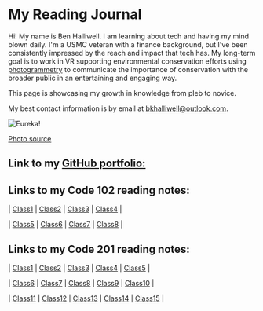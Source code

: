 # My Reading Journal

Hi! My name is Ben Halliwell. I am learning about tech and having my mind blown daily. I'm a USMC veteran with a finance background, but I've been consistently impressed by the reach and impact that tech has. My long-term goal is to work in VR supporting environmental conservation efforts using [photogrammetry](https://blog.unity.com/aec/the-power-of-photogrammetry-simulating-the-real-world-in-vr) to communicate the importance of conservation with the broader public in an entertaining and engaging way.

This page is showcasing my growth in knowledge from pleb to novice.

My best contact information is by email at bkhalliwell@outlook.com.

![Eureka!](https://user-images.githubusercontent.com/121691988/221251328-d20f795d-77ea-4090-a76b-c607468033e2.jpg)

[Photo source](https://unsplash.com/photos/eWuc6TXc8Ok?utm_source=unsplash&utm_medium=referral&utm_content=creditShareLink)

## Link to my [GitHub portfolio:](https://github.com/halliwellb)

## Links to my Code 102 reading notes:

| [Class1](https://halliwellb.github.io/reading-notes/code-102/code-102notes/class1) | [Class2](https://halliwellb.github.io/reading-notes/code-102/code-102notes/class2) | [Class3](https://halliwellb.github.io/reading-notes/code-102/code-102notes/class3) | [Class4](https://halliwellb.github.io/reading-notes/code-102/code-102notes/class4) |

| [Class5](https://halliwellb.github.io/reading-notes/code-102/code-102notes/class5) | [Class6](https://halliwellb.github.io/reading-notes/code-102/code-102notes/class6) | [Class7](https://halliwellb.github.io/reading-notes/code-102/code-102notes/class7) | [Class8](https://halliwellb.github.io/reading-notes/code-102/code-102notes/class8) |

## Links to my Code 201 reading notes:

| [Class1](https://halliwellb.github.io/reading-notes/code-201/code-201notes/class1) | [Class2](https://halliwellb.github.io/reading-notes/code-201/code-201notes/class2) | [Class3](https://halliwellb.github.io/reading-notes/code-201/code-201notes/class3) | [Class4](https://halliwellb.github.io/reading-notes/code-201/code-201notes/class4) | [Class5](https://halliwellb.github.io/reading-notes/code-201/code-201notes/class5) | 

| [Class6](https://halliwellb.github.io/reading-notes/code-201/code-201notes/class6) | [Class7](https://halliwellb.github.io/reading-notes/code-201/code-201notes/class7) | [Class8](https://halliwellb.github.io/reading-notes/code-201/code-201notes/class8) | [Class9](https://halliwellb.github.io/reading-notes/code-201/code-201notes/class9) | [Class10](https://halliwellb.github.io/reading-notes/code-201/code-201notes/class10) | 

| [Class11](https://halliwellb.github.io/reading-notes/code-201/code-201notes/class11) | [Class12](https://halliwellb.github.io/reading-notes/code-201/code-201notes/class12) | [Class13](https://halliwellb.github.io/reading-notes/code-201/code-201notes/class13) | [Class14](https://halliwellb.github.io/reading-notes/code-201/code-201notes/class14) | [Class15](https://halliwellb.github.io/reading-notes/code-201/code-201notes/class15) |
